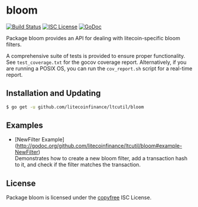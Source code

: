 bloom
=====

[![Build Status](http://img.shields.io/travis/litecoinfinance/ltcutil.svg)](https://travis-ci.org/litecoinfinance/ltcutil) 
[![ISC License](http://img.shields.io/badge/license-ISC-blue.svg)](http://copyfree.org)
[![GoDoc](http://img.shields.io/badge/godoc-reference-blue.svg)](http://godoc.org/github.com/litecoinfinance/ltcutil/bloom)

Package bloom provides an API for dealing with litecoin-specific bloom filters.

A comprehensive suite of tests is provided to ensure proper functionality.  See
`test_coverage.txt` for the gocov coverage report.  Alternatively, if you are
running a POSIX OS, you can run the `cov_report.sh` script for a real-time
report.

## Installation and Updating

```bash
$ go get -u github.com/litecoinfinance/ltcutil/bloom
```

## Examples

* [NewFilter Example]
  (http://godoc.org/github.com/litecoinfinance/ltcutil/bloom#example-NewFilter)  
  Demonstrates how to create a new bloom filter, add a transaction hash to it,
  and check if the filter matches the transaction.

## License

Package bloom is licensed under the [copyfree](http://copyfree.org) ISC
License.
